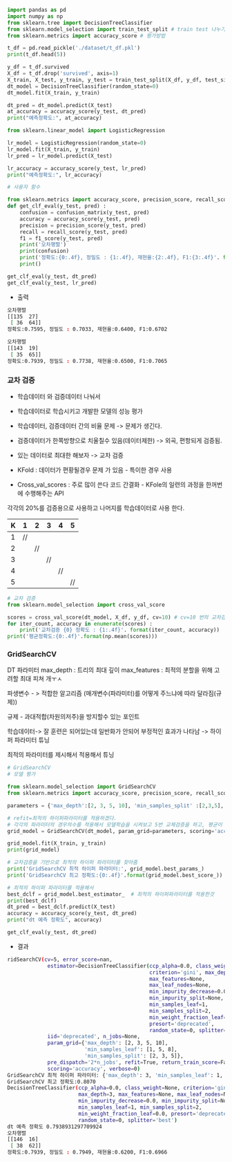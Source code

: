 

```python
import pandas as pd 
import numpy as np 
from sklearn.tree import DecisionTreeClassifier
from sklearn.model_selection import train_test_split # train test 나누기 
from sklearn.metrics import accuracy_score # 평가방법 

t_df = pd.read_pickle('./dataset/t_df.pkl')
print(t_df.head(5))

y_df = t_df.survived
X_df = t_df.drop('survived', axis=1)
X_train, X_test, y_train, y_test = train_test_split(X_df, y_df, test_size=0.2, random_state=0)
dt_model = DecisionTreeClassifier(random_state=0)
dt_model.fit(X_train, y_train)

dt_pred = dt_model.predict(X_test)
at_accuracy = accuracy_score(y_test, dt_pred)
print("예측정확도:", at_accuracy)

from sklearn.linear_model import LogisticRegression

lr_model = LogisticRegression(random_state=0)
lr_model.fit(X_train, y_train)
lr_pred = lr_model.predict(X_test)

lr_accuracy = accuracy_score(y_test, lr_pred)
print("예측정확도:", lr_accuracy)

```


```python
# 사용자 함수 

from sklearn.metrics import accuracy_score, precision_score, recall_score, confusion_matrix, f1_score
def get_clf_eval(y_test, pred) : 
    confusion = confusion_matrix(y_test, pred)
    accuracy = accuracy_score(y_test, pred)
    precision = precision_score(y_test, pred)
    recall = recall_score(y_test, pred)
    f1 = f1_score(y_test, pred)
    print('오차행렬')
    print(confusion)
    print('정확도:{0:.4f}, 정밀도 : {1:.4f}, 재현율:{2:.4f}, F1:{3:.4f}'. format(accuracy, precision, recall, f1))
    print()

get_clf_eval(y_test, dt_pred)
get_clf_eval(y_test, lr_pred)
```

* 출력 

```bash
오차행렬
[[135  27]
 [ 36  64]]
정확도:0.7595, 정밀도 : 0.7033, 재현율:0.6400, F1:0.6702

오차행렬
[[143  19]
 [ 35  65]]
정확도:0.7939, 정밀도 : 0.7738, 재현율:0.6500, F1:0.7065
```



### 교차 검증 

* 학습데이터 와 검증데이터 나눠서
* 학습데이터로 학습시키고 개발한 모델의 성능 평가 

* 학습데이터, 검증데이터 간의 비율 문제 -> 문제가 생긴다. 
* 검증데이터가 한쪽방향으로 치울칠수 있음(데이터제한) -> 외곡, 편항되게 검증됨. 
* 있는 데이터로 최대한 해보자 -> 교차 검증 

* KFold : 데이터가 편황될경우 문제 가 있음 - 특이한 경우 사용  
* Cross_val_scores : 주로 많이 쓴다 코드 간결화 - KFole의 일련의 과정을 한꺼번에 수행해주는 API 


각각의 20%를 검증용으로 사용하고 나머지를 학습데이터로 사용 한다. 

K | 1 | 2 | 3 | 4 | 5 |
-- | -- | -- | -- | -- | -- |
1 | // | | | | |
2 | | // | | | |
3 | | | // | | |
4 | | | | // | |
5 | | | | | // |

```python 
# 교차 검증
from sklearn.model_selection import cross_val_score

scores = cross_val_score(dt_model, X_df, y_df, cv=10) # cv=10 번의 교차검증
for iter_count, accuracy in enumerate(scores) : 
    print('교차검증 {0} 정확도 : {1:.4f}'. format(iter_count, accuracy))
print('평균정확도:{0:.4f}'.format(np.mean(scores)))
```

### GridSearchCV 

DT 파라미터 
max_depth : 트리의 최대 깊이 
max_features : 최적의 분할을 위해 고려할 최대 피쳐 개ㅜㅅ 


파생변수 - > 적합한 알고리즘 (매개변수(파라미터)를 어떻게 주느냐에 따라 달라짐(규제))

규제 - 과대적합(차원의저주)을 방지할수 있는 포인트 

학습데이터-> 잘 훈련은 되어있는데 일반화가 안되어 부정적인 효과가 나타남 -> 하이퍼 파라미터 튜닝 

최적의 파라미터를 제시해서 적용해서 튜닝 

```python
# GridSearchCV
# 모델 평가 

from sklearn.model_selection import GridSearchCV
from sklearn.metrics import accuracy_score, precision_score, recall_score, confusion_matrix, f1_score

parameters = {'max_depth':[2, 3, 5, 10], 'min_samples_split' :[2,3,5], 'min_samples_leaf':[1, 5, 8]}

# refit=최적의 하이퍼파라미터를 적용하겠다. 
# 각각의 파라미터의 경우의수를 적용해서 모델학습을 시켜보고 5번 교체검증을 하고, 평균이 나옴 
grid_model = GridSearchCV(dt_model, param_grid=parameters, scoring='accuracy', cv=5, refit=True) 

grid_model.fit(X_train, y_train)
print(grid_model)

# 교차검증을 기반으로 최적의 하이퍼 파라미터를 찾아줌 
print('GridSearchCV 최적 하이퍼 파라미터:', grid_model.best_params_)
print('GridSearchCV 최고 정확도:{0:.4f}'.format(grid_model.best_score_))

# 최적의 하이퍼 파라미터를 적용해서 
best_dclf = grid_model.best_estimator_  # 최적의 하이퍼파라미터를 적용한것 
print(best_dclf)
dt_pred = best_dclf.predict(X_test)
accuracy = accuracy_score(y_test, dt_pred)
print("dt 예측 정확도", accuracy)

get_clf_eval(y_test, dt_pred)
```

* 결과 

```bash
ridSearchCV(cv=5, error_score=nan,
             estimator=DecisionTreeClassifier(ccp_alpha=0.0, class_weight=None,
                                              criterion='gini', max_depth=None,
                                              max_features=None,
                                              max_leaf_nodes=None,
                                              min_impurity_decrease=0.0,
                                              min_impurity_split=None,
                                              min_samples_leaf=1,
                                              min_samples_split=2,
                                              min_weight_fraction_leaf=0.0,
                                              presort='deprecated',
                                              random_state=0, splitter='best'),
             iid='deprecated', n_jobs=None,
             param_grid={'max_depth': [2, 3, 5, 10],
                         'min_samples_leaf': [1, 5, 8],
                         'min_samples_split': [2, 3, 5]},
             pre_dispatch='2*n_jobs', refit=True, return_train_score=False,
             scoring='accuracy', verbose=0)
GridSearchCV 최적 하이퍼 파라미터: {'max_depth': 3, 'min_samples_leaf': 1, 'min_samples_split': 2}
GridSearchCV 최고 정확도:0.8070
DecisionTreeClassifier(ccp_alpha=0.0, class_weight=None, criterion='gini',
                       max_depth=3, max_features=None, max_leaf_nodes=None,
                       min_impurity_decrease=0.0, min_impurity_split=None,
                       min_samples_leaf=1, min_samples_split=2,
                       min_weight_fraction_leaf=0.0, presort='deprecated',
                       random_state=0, splitter='best')
dt 예측 정확도 0.7938931297709924
오차행렬
[[146  16]
 [ 38  62]]
정확도:0.7939, 정밀도 : 0.7949, 재현율:0.6200, F1:0.6966
```



